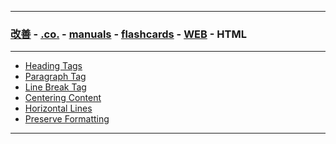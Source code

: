 
---

### [改善](https://github.com/ttltrk/0C/blob/master/README.MD) - [.co.](https://github.com/ttltrk/PRG/blob/master/CODING.MD) - [manuals](https://github.com/ttltrk/PRG/blob/master/MAN.MD) - [flashcards](https://github.com/ttltrk/ELSE/blob/master/FLCA/FLCA.MD) - [WEB]() - HTML

---

* <a href="https://github.com/ttltrk/WEB/blob/master/FLW/FLWH/01/HEADT.MD">Heading Tags</a>
* <a href="https://github.com/ttltrk/WEB/blob/master/FLW/FLWH/02/PARAT.MD">Paragraph Tag</a>
* <a href="https://github.com/ttltrk/WEB/blob/master/FLW/FLWH/03/LBT.MD">Line Break Tag</a>
* <a href="https://github.com/ttltrk/WEB/blob/master/FLW/FLWH/04/CECO.MD">Centering Content</a>
* <a href="https://github.com/ttltrk/WEB/blob/master/FLW/FLWH/05/HOLI.MD">Horizontal Lines</a>
* <a href="https://github.com/ttltrk/WEB/blob/master/FLW/FLWH/06/PREFOR.MD">Preserve Formatting</a>

---
